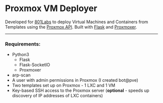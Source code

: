 # Proxmox VM Deployer

Developed for [801Labs](801labs.org) to deploy Virtual Machines and Containers from Templates using the [Proxmox API](https://pve.proxmox.com/wiki/Proxmox_VE_API). Built with [Flask](flask.palletsprojects.com) and [Proxmoxer](https://github.com/proxmoxer/proxmoxer).

----

### Requirements:
* Python3
    * Flask
    * Flask-SocketIO
    * Proxmoxer
* arp-scan
* A user with admin permissions in Proxmox (I created bot@pve)
* Two templates set up on Proxmox - 1 LXC and 1 VM
* Key-based SSH access to the Proxmox server (**optional** - speeds up discovery of IP addresses of LXC containers)